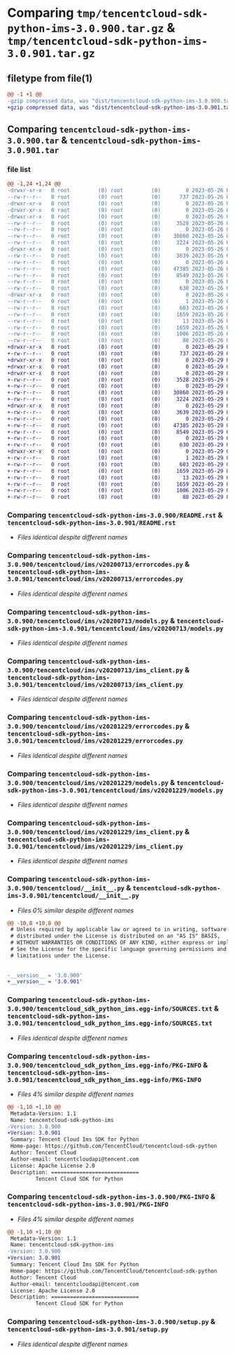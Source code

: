 # Comparing `tmp/tencentcloud-sdk-python-ims-3.0.900.tar.gz` & `tmp/tencentcloud-sdk-python-ims-3.0.901.tar.gz`

## filetype from file(1)

```diff
@@ -1 +1 @@
-gzip compressed data, was "dist/tencentcloud-sdk-python-ims-3.0.900.tar", last modified: Fri May 26 02:21:01 2023, max compression
+gzip compressed data, was "dist/tencentcloud-sdk-python-ims-3.0.901.tar", last modified: Mon May 29 02:29:49 2023, max compression
```

## Comparing `tencentcloud-sdk-python-ims-3.0.900.tar` & `tencentcloud-sdk-python-ims-3.0.901.tar`

### file list

```diff
@@ -1,24 +1,24 @@
-drwxr-xr-x   0 root         (0) root         (0)        0 2023-05-26 02:21:01.000000 tencentcloud-sdk-python-ims-3.0.900/
--rw-r--r--   0 root         (0) root         (0)      737 2023-05-26 02:21:00.000000 tencentcloud-sdk-python-ims-3.0.900/README.rst
-drwxr-xr-x   0 root         (0) root         (0)        0 2023-05-26 02:21:01.000000 tencentcloud-sdk-python-ims-3.0.900/tencentcloud/
-drwxr-xr-x   0 root         (0) root         (0)        0 2023-05-26 02:21:01.000000 tencentcloud-sdk-python-ims-3.0.900/tencentcloud/ims/
-drwxr-xr-x   0 root         (0) root         (0)        0 2023-05-26 02:21:01.000000 tencentcloud-sdk-python-ims-3.0.900/tencentcloud/ims/v20200713/
--rw-r--r--   0 root         (0) root         (0)     3528 2023-05-26 02:21:00.000000 tencentcloud-sdk-python-ims-3.0.900/tencentcloud/ims/v20200713/errorcodes.py
--rw-r--r--   0 root         (0) root         (0)        0 2023-05-26 02:21:00.000000 tencentcloud-sdk-python-ims-3.0.900/tencentcloud/ims/v20200713/__init__.py
--rw-r--r--   0 root         (0) root         (0)    30860 2023-05-26 02:21:00.000000 tencentcloud-sdk-python-ims-3.0.900/tencentcloud/ims/v20200713/models.py
--rw-r--r--   0 root         (0) root         (0)     3224 2023-05-26 02:21:00.000000 tencentcloud-sdk-python-ims-3.0.900/tencentcloud/ims/v20200713/ims_client.py
-drwxr-xr-x   0 root         (0) root         (0)        0 2023-05-26 02:21:01.000000 tencentcloud-sdk-python-ims-3.0.900/tencentcloud/ims/v20201229/
--rw-r--r--   0 root         (0) root         (0)     3639 2023-05-26 02:21:00.000000 tencentcloud-sdk-python-ims-3.0.900/tencentcloud/ims/v20201229/errorcodes.py
--rw-r--r--   0 root         (0) root         (0)        0 2023-05-26 02:21:00.000000 tencentcloud-sdk-python-ims-3.0.900/tencentcloud/ims/v20201229/__init__.py
--rw-r--r--   0 root         (0) root         (0)    47385 2023-05-26 02:21:00.000000 tencentcloud-sdk-python-ims-3.0.900/tencentcloud/ims/v20201229/models.py
--rw-r--r--   0 root         (0) root         (0)     8549 2023-05-26 02:21:00.000000 tencentcloud-sdk-python-ims-3.0.900/tencentcloud/ims/v20201229/ims_client.py
--rw-r--r--   0 root         (0) root         (0)        0 2023-05-26 02:21:00.000000 tencentcloud-sdk-python-ims-3.0.900/tencentcloud/ims/__init__.py
--rw-r--r--   0 root         (0) root         (0)      630 2023-05-26 02:21:00.000000 tencentcloud-sdk-python-ims-3.0.900/tencentcloud/__init__.py
-drwxr-xr-x   0 root         (0) root         (0)        0 2023-05-26 02:21:01.000000 tencentcloud-sdk-python-ims-3.0.900/tencentcloud_sdk_python_ims.egg-info/
--rw-r--r--   0 root         (0) root         (0)        1 2023-05-26 02:21:01.000000 tencentcloud-sdk-python-ims-3.0.900/tencentcloud_sdk_python_ims.egg-info/dependency_links.txt
--rw-r--r--   0 root         (0) root         (0)      603 2023-05-26 02:21:01.000000 tencentcloud-sdk-python-ims-3.0.900/tencentcloud_sdk_python_ims.egg-info/SOURCES.txt
--rw-r--r--   0 root         (0) root         (0)     1659 2023-05-26 02:21:01.000000 tencentcloud-sdk-python-ims-3.0.900/tencentcloud_sdk_python_ims.egg-info/PKG-INFO
--rw-r--r--   0 root         (0) root         (0)       13 2023-05-26 02:21:01.000000 tencentcloud-sdk-python-ims-3.0.900/tencentcloud_sdk_python_ims.egg-info/top_level.txt
--rw-r--r--   0 root         (0) root         (0)     1659 2023-05-26 02:21:01.000000 tencentcloud-sdk-python-ims-3.0.900/PKG-INFO
--rw-r--r--   0 root         (0) root         (0)     1006 2023-05-26 02:21:00.000000 tencentcloud-sdk-python-ims-3.0.900/setup.py
--rw-r--r--   0 root         (0) root         (0)       88 2023-05-26 02:21:01.000000 tencentcloud-sdk-python-ims-3.0.900/setup.cfg
+drwxr-xr-x   0 root         (0) root         (0)        0 2023-05-29 02:29:49.000000 tencentcloud-sdk-python-ims-3.0.901/
+-rw-r--r--   0 root         (0) root         (0)      737 2023-05-29 02:29:49.000000 tencentcloud-sdk-python-ims-3.0.901/README.rst
+drwxr-xr-x   0 root         (0) root         (0)        0 2023-05-29 02:29:49.000000 tencentcloud-sdk-python-ims-3.0.901/tencentcloud/
+drwxr-xr-x   0 root         (0) root         (0)        0 2023-05-29 02:29:49.000000 tencentcloud-sdk-python-ims-3.0.901/tencentcloud/ims/
+drwxr-xr-x   0 root         (0) root         (0)        0 2023-05-29 02:29:49.000000 tencentcloud-sdk-python-ims-3.0.901/tencentcloud/ims/v20200713/
+-rw-r--r--   0 root         (0) root         (0)     3528 2023-05-29 02:29:49.000000 tencentcloud-sdk-python-ims-3.0.901/tencentcloud/ims/v20200713/errorcodes.py
+-rw-r--r--   0 root         (0) root         (0)        0 2023-05-29 02:29:49.000000 tencentcloud-sdk-python-ims-3.0.901/tencentcloud/ims/v20200713/__init__.py
+-rw-r--r--   0 root         (0) root         (0)    30860 2023-05-29 02:29:49.000000 tencentcloud-sdk-python-ims-3.0.901/tencentcloud/ims/v20200713/models.py
+-rw-r--r--   0 root         (0) root         (0)     3224 2023-05-29 02:29:49.000000 tencentcloud-sdk-python-ims-3.0.901/tencentcloud/ims/v20200713/ims_client.py
+drwxr-xr-x   0 root         (0) root         (0)        0 2023-05-29 02:29:49.000000 tencentcloud-sdk-python-ims-3.0.901/tencentcloud/ims/v20201229/
+-rw-r--r--   0 root         (0) root         (0)     3639 2023-05-29 02:29:49.000000 tencentcloud-sdk-python-ims-3.0.901/tencentcloud/ims/v20201229/errorcodes.py
+-rw-r--r--   0 root         (0) root         (0)        0 2023-05-29 02:29:49.000000 tencentcloud-sdk-python-ims-3.0.901/tencentcloud/ims/v20201229/__init__.py
+-rw-r--r--   0 root         (0) root         (0)    47385 2023-05-29 02:29:49.000000 tencentcloud-sdk-python-ims-3.0.901/tencentcloud/ims/v20201229/models.py
+-rw-r--r--   0 root         (0) root         (0)     8549 2023-05-29 02:29:49.000000 tencentcloud-sdk-python-ims-3.0.901/tencentcloud/ims/v20201229/ims_client.py
+-rw-r--r--   0 root         (0) root         (0)        0 2023-05-29 02:29:49.000000 tencentcloud-sdk-python-ims-3.0.901/tencentcloud/ims/__init__.py
+-rw-r--r--   0 root         (0) root         (0)      630 2023-05-29 02:29:49.000000 tencentcloud-sdk-python-ims-3.0.901/tencentcloud/__init__.py
+drwxr-xr-x   0 root         (0) root         (0)        0 2023-05-29 02:29:49.000000 tencentcloud-sdk-python-ims-3.0.901/tencentcloud_sdk_python_ims.egg-info/
+-rw-r--r--   0 root         (0) root         (0)        1 2023-05-29 02:29:49.000000 tencentcloud-sdk-python-ims-3.0.901/tencentcloud_sdk_python_ims.egg-info/dependency_links.txt
+-rw-r--r--   0 root         (0) root         (0)      603 2023-05-29 02:29:49.000000 tencentcloud-sdk-python-ims-3.0.901/tencentcloud_sdk_python_ims.egg-info/SOURCES.txt
+-rw-r--r--   0 root         (0) root         (0)     1659 2023-05-29 02:29:49.000000 tencentcloud-sdk-python-ims-3.0.901/tencentcloud_sdk_python_ims.egg-info/PKG-INFO
+-rw-r--r--   0 root         (0) root         (0)       13 2023-05-29 02:29:49.000000 tencentcloud-sdk-python-ims-3.0.901/tencentcloud_sdk_python_ims.egg-info/top_level.txt
+-rw-r--r--   0 root         (0) root         (0)     1659 2023-05-29 02:29:49.000000 tencentcloud-sdk-python-ims-3.0.901/PKG-INFO
+-rw-r--r--   0 root         (0) root         (0)     1006 2023-05-29 02:29:49.000000 tencentcloud-sdk-python-ims-3.0.901/setup.py
+-rw-r--r--   0 root         (0) root         (0)       88 2023-05-29 02:29:49.000000 tencentcloud-sdk-python-ims-3.0.901/setup.cfg
```

### Comparing `tencentcloud-sdk-python-ims-3.0.900/README.rst` & `tencentcloud-sdk-python-ims-3.0.901/README.rst`

 * *Files identical despite different names*

### Comparing `tencentcloud-sdk-python-ims-3.0.900/tencentcloud/ims/v20200713/errorcodes.py` & `tencentcloud-sdk-python-ims-3.0.901/tencentcloud/ims/v20200713/errorcodes.py`

 * *Files identical despite different names*

### Comparing `tencentcloud-sdk-python-ims-3.0.900/tencentcloud/ims/v20200713/models.py` & `tencentcloud-sdk-python-ims-3.0.901/tencentcloud/ims/v20200713/models.py`

 * *Files identical despite different names*

### Comparing `tencentcloud-sdk-python-ims-3.0.900/tencentcloud/ims/v20200713/ims_client.py` & `tencentcloud-sdk-python-ims-3.0.901/tencentcloud/ims/v20200713/ims_client.py`

 * *Files identical despite different names*

### Comparing `tencentcloud-sdk-python-ims-3.0.900/tencentcloud/ims/v20201229/errorcodes.py` & `tencentcloud-sdk-python-ims-3.0.901/tencentcloud/ims/v20201229/errorcodes.py`

 * *Files identical despite different names*

### Comparing `tencentcloud-sdk-python-ims-3.0.900/tencentcloud/ims/v20201229/models.py` & `tencentcloud-sdk-python-ims-3.0.901/tencentcloud/ims/v20201229/models.py`

 * *Files identical despite different names*

### Comparing `tencentcloud-sdk-python-ims-3.0.900/tencentcloud/ims/v20201229/ims_client.py` & `tencentcloud-sdk-python-ims-3.0.901/tencentcloud/ims/v20201229/ims_client.py`

 * *Files identical despite different names*

### Comparing `tencentcloud-sdk-python-ims-3.0.900/tencentcloud/__init__.py` & `tencentcloud-sdk-python-ims-3.0.901/tencentcloud/__init__.py`

 * *Files 0% similar despite different names*

```diff
@@ -10,8 +10,8 @@
 # Unless required by applicable law or agreed to in writing, software
 # distributed under the License is distributed on an "AS IS" BASIS,
 # WITHOUT WARRANTIES OR CONDITIONS OF ANY KIND, either express or implied.
 # See the License for the specific language governing permissions and
 # limitations under the License.
 
 
-__version__ = '3.0.900'
+__version__ = '3.0.901'
```

### Comparing `tencentcloud-sdk-python-ims-3.0.900/tencentcloud_sdk_python_ims.egg-info/SOURCES.txt` & `tencentcloud-sdk-python-ims-3.0.901/tencentcloud_sdk_python_ims.egg-info/SOURCES.txt`

 * *Files identical despite different names*

### Comparing `tencentcloud-sdk-python-ims-3.0.900/tencentcloud_sdk_python_ims.egg-info/PKG-INFO` & `tencentcloud-sdk-python-ims-3.0.901/tencentcloud_sdk_python_ims.egg-info/PKG-INFO`

 * *Files 4% similar despite different names*

```diff
@@ -1,10 +1,10 @@
 Metadata-Version: 1.1
 Name: tencentcloud-sdk-python-ims
-Version: 3.0.900
+Version: 3.0.901
 Summary: Tencent Cloud Ims SDK for Python
 Home-page: https://github.com/TencentCloud/tencentcloud-sdk-python
 Author: Tencent Cloud
 Author-email: tencentcloudapi@tencent.com
 License: Apache License 2.0
 Description: ============================
         Tencent Cloud SDK for Python
```

### Comparing `tencentcloud-sdk-python-ims-3.0.900/PKG-INFO` & `tencentcloud-sdk-python-ims-3.0.901/PKG-INFO`

 * *Files 4% similar despite different names*

```diff
@@ -1,10 +1,10 @@
 Metadata-Version: 1.1
 Name: tencentcloud-sdk-python-ims
-Version: 3.0.900
+Version: 3.0.901
 Summary: Tencent Cloud Ims SDK for Python
 Home-page: https://github.com/TencentCloud/tencentcloud-sdk-python
 Author: Tencent Cloud
 Author-email: tencentcloudapi@tencent.com
 License: Apache License 2.0
 Description: ============================
         Tencent Cloud SDK for Python
```

### Comparing `tencentcloud-sdk-python-ims-3.0.900/setup.py` & `tencentcloud-sdk-python-ims-3.0.901/setup.py`

 * *Files identical despite different names*

